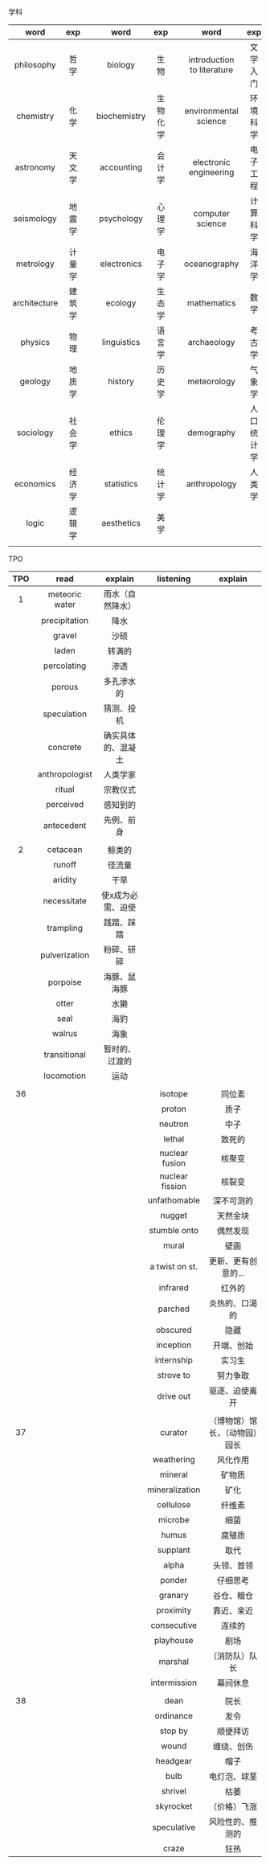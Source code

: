 学科

|     word     | exp |     |     word     | exp  |     |            word            |  exp  |
| :----------: | :-: | :-: | :----------: | :--: | :-: | :------------------------: | :---: |
|  philosophy  | 哲学  |     |   biology    |  生物  |     | introduction to literature | 文学入门  |
|  chemistry   | 化学  |     | biochemistry | 生物化学 |     |   environmental science    | 环境科学  |
|  astronomy   | 天文学 |     |  accounting  | 会计学  |     |   electronic engineering   | 电子工程  |
|  seismology  | 地震学 |     |  psychology  | 心理学  |     |      computer science      | 计算科学  |
|  metrology   | 计量学 |     | electronics  | 电子学  |     |        oceanography        |  海洋学  |
| architecture | 建筑学 |     |   ecology    | 生态学  |     |        mathematics         |  数学   |
|   physics    | 物理  |     | linguistics  | 语言学  |     |        archaeology         |  考古学  |
|   geology    | 地质学 |     |   history    | 历史学  |     |        meteorology         |  气象学  |
|  sociology   | 社会学 |     |    ethics    | 伦理学  |     |         demography         | 人口统计学 |
|  economics   | 经济学 |     |  statistics  | 统计学  |     |        anthropology        |  人类学  |
|    logic     | 逻辑学 |     |  aesthetics  |  美学  |     |                            |       |
|              |     |     |              |      |     |                            |       |


TPO

| TPO |      read      |  explain  |    listening    |     explain     |
| :-: | :------------: | :-------: | :-------------: | :-------------: |
|  1  | meteoric water | 雨水（自然降水）  |                 |                 |
|     | precipitation  |    降水     |                 |                 |
|     |     gravel     |    沙硕     |                 |                 |
|     |     laden      |    转满的    |                 |                 |
|     |  percolating   |    渗透     |                 |                 |
|     |     porous     |   多孔渗水的   |                 |                 |
|     |  speculation   |   猜测、投机   |                 |                 |
|     |    concrete    | 确实具体的、混凝土 |                 |                 |
|     | anthropologist |   人类学家    |                 |                 |
|     |     ritual     |   宗教仪式    |                 |                 |
|     |   perceived    |   感知到的    |                 |                 |
|     |   antecedent   |   先例、前身   |                 |                 |
|     |                |           |                 |                 |
|  2  |    cetacean    |    鲸类的    |                 |                 |
|     |     runoff     |    径流量    |                 |                 |
|     |    aridity     |    干旱     |                 |                 |
|     |  necessitate   | 使x成为必需、迫使 |                 |                 |
|     |   trampling    |   践踏、踩踏   |                 |                 |
|     | pulverization  |   粉碎、研碎   |                 |                 |
|     |    porpoise    |  海豚、鼠海豚   |                 |                 |
|     |     otter      |    水獭     |                 |                 |
|     |      seal      |    海豹     |                 |                 |
|     |     walrus     |    海象     |                 |                 |
|     |  transitional  |  暂时的、过渡的  |                 |                 |
|     |   locomotion   |    运动     |                 |                 |
|     |                |           |                 |                 |
| 36  |                |           |     isotope     |       同位素       |
|     |                |           |     proton      |       质子        |
|     |                |           |     neutron     |       中子        |
|     |                |           |     lethal      |       致死的       |
|     |                |           | nuclear fusion  |       核聚变       |
|     |                |           | nuclear fission |       核裂变       |
|     |                |           |  unfathomable   |      深不可测的      |
|     |                |           |     nugget      |      天然金块       |
|     |                |           |  stumble onto   |      偶然发现       |
|     |                |           |      mural      |       壁画        |
|     |                |           | a twist on st.  |   更新、更有创意的...   |
|     |                |           |    infrared     |       红外的       |
|     |                |           |     parched     |     炎热的、口渴的     |
|     |                |           |    obscured     |       隐藏        |
|     |                |           |    inception    |      开端、创始      |
|     |                |           |   internship    |       实习生       |
|     |                |           |    strove to    |      努力争取       |
|     |                |           |    drive out    |     驱逐、迫使离开     |
|     |                |           |                 |                 |
| 37  |                |           |     curator     | （博物馆）馆长，（动物园）园长 |
|     |                |           |   weathering    |      风化作用       |
|     |                |           |     mineral     |       矿物质       |
|     |                |           | mineralization  |       矿化        |
|     |                |           |    cellulose    |       纤维素       |
|     |                |           |     microbe     |       细菌        |
|     |                |           |      humus      |       腐殖质       |
|     |                |           |    supplant     |       取代        |
|     |                |           |      alpha      |      头领、首领      |
|     |                |           |     ponder      |      仔细思考       |
|     |                |           |     granary     |      谷仓、粮仓      |
|     |                |           |    proximity    |      靠近、亲近      |
|     |                |           |   consecutive   |       连续的       |
|     |                |           |    playhouse    |       剧场        |
|     |                |           |     marshal     |     （消防队）队长     |
|     |                |           |  intermission   |      幕间休息       |
|     |                |           |                 |                 |
| 38  |                |           |      dean       |       院长        |
|     |                |           |    ordinance    |       发令        |
|     |                |           |     stop by     |      顺便拜访       |
|     |                |           |      wound      |      缠绕、创伤      |
|     |                |           |    headgear     |       帽子        |
|     |                |           |      bulb       |     电灯泡、球茎      |
|     |                |           |     shrivel     |       枯萎        |
|     |                |           |    skyrocket    |     （价格）飞涨      |
|     |                |           |   speculative   |    风险性的、推测的     |
|     |                |           |      craze      |       狂热        |
